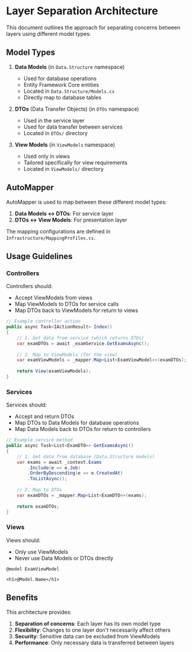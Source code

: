 # Layer Separation Architecture

This document outlines the approach for separating concerns between layers using different model types:

## Model Types

1. **Data Models** (in `Data.Structure` namespace)
   - Used for database operations
   - Entity Framework Core entities
   - Located in `Data.Structure/Models.cs`
   - Directly map to database tables

2. **DTOs** (Data Transfer Objects) (in `DTOs` namespace)
   - Used in the service layer
   - Used for data transfer between services
   - Located in `DTOs/` directory

3. **View Models** (in `ViewModels` namespace)
   - Used only in views
   - Tailored specifically for view requirements
   - Located in `ViewModels/` directory

## AutoMapper

AutoMapper is used to map between these different model types:

1. **Data Models <-> DTOs**: For service layer
2. **DTOs <-> View Models**: For presentation layer 

The mapping configurations are defined in `Infrastructure/MappingProfiles.cs`.

## Usage Guidelines

### Controllers

Controllers should:
- Accept ViewModels from views
- Map ViewModels to DTOs for service calls
- Map DTOs back to ViewModels for return to views

```csharp
// Example controller action
public async Task<IActionResult> Index()
{
    // 1. Get data from service (which returns DTOs)
    var examDTOs = await _examService.GetExamsAsync();
    
    // 2. Map to ViewModels (for the view)
    var examViewModels = _mapper.Map<List<ExamViewModel>>(examDTOs);
    
    return View(examViewModels);
}
```

### Services

Services should:
- Accept and return DTOs
- Map DTOs to Data Models for database operations
- Map Data Models back to DTOs for return to controllers

```csharp
// Example service method
public async Task<List<ExamDTO>> GetExamsAsync()
{
    // 1. Get data from database (Data.Structure models)
    var exams = await _context.Exams
        .Include(e => e.Job)
        .OrderByDescending(e => e.CreatedAt)
        .ToListAsync();
    
    // 2. Map to DTOs
    var examDTOs = _mapper.Map<List<ExamDTO>>(exams);
    
    return examDTOs;
}
```

### Views

Views should:
- Only use ViewModels
- Never use Data Models or DTOs directly

```cshtml
@model ExamViewModel

<h1>@Model.Name</h1>
```

## Benefits

This architecture provides:
1. **Separation of concerns**: Each layer has its own model type
2. **Flexibility**: Changes to one layer don't necessarily affect others
3. **Security**: Sensitive data can be excluded from ViewModels
4. **Performance**: Only necessary data is transferred between layers 
